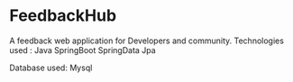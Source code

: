 # FeedbackHub
A feedback web application for Developers and community. 
Technologies used : Java
                    SpringBoot
                    SpringData Jpa
   
  Database used: Mysql

